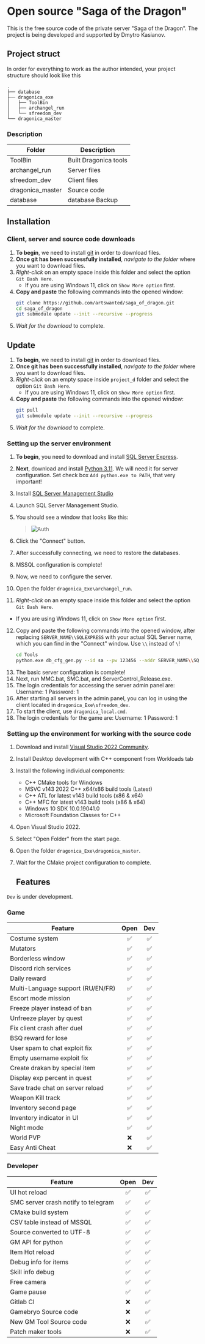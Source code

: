 # Open source "Saga of the Dragon"

This is the free source code of the private server "Saga of the Dragon".
The project is being developed and supported by Dmytro Kasianov.

## Project struct

In order for everything to work as the author intended, your project structure should look like this

```
.
├── database
├── dragonica_exe
│   ├── ToolBin
│   ├── archangel_run
│   └── sfreedom_dev
└── dragonica_master
```

### Description 

| Folder | Description|
| ------------- |-------------|
| ToolBin | Built Dragonica tools |
| archangel_run | Server files |
| sfreedom_dev | Client files |
| dragonica_master | Source code |
| database | database Backup |

## Installation

### Client, server and source code downloads

1. **To begin**, we need to install [git](https://git-scm.com/downloads) in order to download files.
2. **Once git has been successfully installed**, *navigate to the folder* where you want to download files.
3. *Right-click* on an empty space inside this folder and select the option `Git Bash Here`.
   - If you are using Windows 11, click on `Show More option` first.
4. **Copy and paste** the following commands into the opened window:
    ```sh
    git clone https://github.com/artswanted/saga_of_dragon.git
    cd saga_of_dragon
    git submodule update --init --recursive --progress
    ```
5. *Wait for the download* to complete.

## Update

1. **To begin**, we need to install [git](https://git-scm.com/downloads) in order to download files.
2. **Once git has been successfully installed**, *navigate to the folder* where you want to download files.
3. *Right-click* on an empty space inside `project_d` folder and select the option `Git Bash Here`.
   - If you are using Windows 11, click on `Show More option` first.
4. **Copy and paste** the following commands into the opened window:
    ```sh
    git pull
    git submodule update --init --recursive --progress
    ```
5. *Wait for the download* to complete.

### Setting up the server environment

1. **To begin**, you need to download and install [SQL Server Express](https://www.microsoft.com/en-us/sql-server/sql-server-downloads).
2. **Next**, download and install [Python 3.11](https://www.python.org/downloads/). We will need it for server configuration. Set check box `Add python.exe to PATH`, that very important!
3. Install [SQL Server Management Studio](https://learn.microsoft.com/en-us/sql/ssms/download-sql-server-management-studio-ssms?view=sql-server-ver16#download-ssms)
4. Launch SQL Server Management Studio.

5. You should see a window that looks like this:
   > ![Auth](./images/tutorial/sql01.png)

6. Click the "Connect" button.
7. After successfully connecting, we need to restore the databases.
8. MSSQL configuration is complete!
9. Now, we need to configure the server.
10. Open the folder `dragonica_Exe\archangel_run`.
11. *Right-click* on an empty space inside this folder and select the option `Git Bash Here`.
   - If you are using Windows 11, click on `Show More option` first.
12. Copy and paste the following commands into the opened window, after replacing `SERVER_NAME\\SQLEXPRESS` with your actual SQL Server name, which you can find in the "Connect" window.
Use `\\` instead of `\`!
    ```sh
    cd Tools
    python.exe db_cfg_gen.py --id sa --pw 123456 --addr SERVER_NAME\\SQLEXPRESS
    ```
1.  The basic server configuration is complete!
2.  Next, run MMC.bat, SMC.bat, and ServerControl_Release.exe.
3.  The login credentials for accessing the server admin panel are:
    Username: 1
    Password: 1
4.  After starting all servers in the admin panel, you can log in using the client located in `dragonica_Exe\sfreedom_dev`.
5.  To start the client, use `dragonica_local.cmd`.
6.  The login credentials for the game are:
    Username: 1
    Password: 1

### Setting up the environment for working with the source code

1. Download and install [Visual Studio 2022 Community](https://visualstudio.microsoft.com/vs/).
2. Install Desktop development with C++ component from Workloads tab
3. Install the following individual components:
   - C++ CMake tools for Windows
   - MSVC v143 2022 C++ x64/x86 build tools (Latest)
   - C++ ATL for latest v143 build tools (x86 & x64)
   - C++ MFC for latest v143 build tools (x86 & x64)
   - Windows 10 SDK 10.0.19041.0
   - Microsoft Foundation Classes for C++
4. Open Visual Studio 2022.
5. Select "Open Folder" from the start page.
6. Open the folder `dragonica_Exe\dragonica_master`.
7. Wait for the CMake project configuration to complete.

   ## Features

`Dev` is under development.

### Game

| Feature                              | Open |    Dev   |
| ------------------------------------ | :--: |  :-----: |
| Costume system                       |  ✅  |    ✅   |
| Mutators                             |  ✅  |    ✅   |
| Borderless window                    |  ✅  |    ✅   |
| Discord rich services                |  ✅  |    ✅   |
| Daily reward                         |  ✅  |    ✅   |
| Multi-Language support (RU/EN/FR)    |  ✅  |    ✅   |
| Escort mode mission                  |  ✅  |    ✅   |
| Freeze player instead of ban         |  ✅  |    ✅   |
| Unfreeze player by quest             |  ✅  |    ✅   |
| Fix client crash after duel          |  ✅  |    ✅   |
| BSQ reward for lose                  |  ✅  |    ✅   |
| User spam to chat exploit fix        |  ✅  |    ✅   |
| Empty username exploit fix           |  ✅  |    ✅   |
| Create drakan by special item        |  ✅  |    ✅   |
| Display exp percent in quest         |  ✅  |    ✅   |
| Save trade chat on server reload     |  ✅  |    ✅   |
| Weapon Kill track                    |  ✅  |    ✅   |
| Inventory second page                |  ✅  |    ✅   |
| Inventory indicator in UI            |  ✅  |    ✅   |
| Night mode                           |  ✅  |    ✅   |
| World PVP                            |  ❌  |    ✅   |
| Easy Anti Cheat                      |  ❌  |    ✅   |

### Developer

| Feature                              | Open |   Dev   |
| ------------------------------------ | :--: | :-----: |
| UI hot reload                        |  ✅  |    ✅   |
| SMC server crash notify to telegram  |  ✅  |    ✅   |
| CMake build system                   |  ✅  |    ✅   |
| CSV table instead of MSSQL           |  ✅  |    ✅   |
| Source converted to UTF-8            |  ✅  |    ✅   |
| GM API for python                    |  ✅  |    ✅   |
| Item Hot reload                      |  ✅  |    ✅   |
| Debug info for items                 |  ✅  |    ✅   |
| Skill info debug                     |  ✅  |    ✅   |
| Free camera                          |  ✅  |    ✅   |
| Game pause                           |  ✅  |    ✅   |
| Gitlab CI                            |  ❌  |    ✅   |
| Gamebryo Source code                 |  ❌  |    ✅   |
| New GM Tool Source code              |  ❌  |    ✅   |
| Patch maker tools                    |  ❌  |    ✅   |
